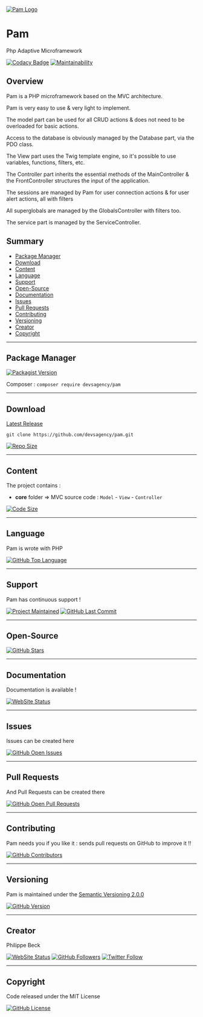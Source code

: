 [![Pam Logo](https://pam.devsagency.net/img/pam.png)](https://github.com/devsagency/pam)

# Pam

Php Adaptive Microframework

[![Codacy Badge](https://app.codacy.com/project/badge/Grade/d23a35cde327458388799fddea39fc96)](https://www.codacy.com/gh/devsagency/pam/dashboard?utm_source=github.com&amp;utm_medium=referral&amp;utm_content=devsagency/pam&amp;utm_campaign=Badge_Grade)
[![Maintainability](https://api.codeclimate.com/v1/badges/72ab5ccaf9a8278df405/maintainability)](https://codeclimate.com/github/devsagency/pam/maintainability)

## Overview

Pam is a PHP microframework based on the MVC architecture.

Pam is very easy to use & very light to implement.

The model part can be used for all CRUD actions & does not need to be overloaded for basic actions.

Access to the database is obviously managed by the Database part, via the PDO class.

The View part uses the Twig template engine, so it's possible to use variables, functions, filters, etc.

The Controller part inherits the essential methods of the MainController & the FrontController structures the input of the application.

The sessions are managed by Pam for user connection actions & for user alert actions, all with filters

All superglobals are managed by the GlobalsController with filters too.

The service part is managed by the ServiceController.

## Summary

-   [Package Manager](#package-manager)  
-   [Download](#download)  
-   [Content](#content)  
-   [Language](#language)  
-   [Support](#support)  
-   [Open-Source](#open-source)  
-   [Documentation](#documentation)  
-   [Issues](#issues)  
-   [Pull Requests](#pull-requests)  
-   [Contributing](#contributing)  
-   [Versioning](#versioning)  
-   [Creator](#creator)  
-   [Copyright](#copyright)  

---

## Package Manager

[![Packagist Version](https://img.shields.io/packagist/v/devsagency/pam.svg?label=Packagist)](https://packagist.org/packages/devsagency/pam)

Composer : `composer require devsagency/pam`  

---

## Download

[Latest Release](https://github.com/devsagency/pam/releases)  

`git clone https://github.com/devsagency/pam.git`  
  
[![Repo Size](https://img.shields.io/github/repo-size/devsagency/pam.svg?label=Repo+Size)](https://github.com/devsagency/pam/tree/master)

---

## Content

The project contains :  
-   **core** folder => MVC source code : `Model` - `View` - `Controller`  

[![Code Size](https://img.shields.io/github/languages/code-size/devsagency/pam.svg?label=Code+Size)](https://github.com/devsagency/pam/tree/master)

---

## Language

Pam is wrote with PHP

[![GitHub Top Language](https://img.shields.io/github/languages/top/devsagency/pam.svg?label=PHP)](https://github.com/devsagency/pam)

---

## Support

Pam has continuous support !

[![Project Maintained](https://img.shields.io/maintenance/yes/2020.svg?label=Maintained)](https://github.com/devsagency/pam)
[![GitHub Last Commit](https://img.shields.io/github/last-commit/devsagency/pam.svg?label=Last+Commit)](https://github.com/devsagency/pam/commits/master)

---

## Open-Source

[![GitHub Stars](https://img.shields.io/github/stars/devsagency/pam.svg?label=GitHub+:+Pam+|+Stars)](https://github.com/devsagency/pam)

---

## Documentation

Documentation is available !

[![WebSite Status](https://img.shields.io/website-up-down-green-red/https/pam.devsagency.net.svg?label=Documentation)](https://pam.devsagency.net)

---

## Issues

Issues can be created here

[![GitHub Open Issues](https://img.shields.io/github/issues/devsagency/pam.svg?label=Issues)](https://github.com/devsagency/pam/issues)

---

## Pull Requests

And Pull Requests can be created there

[![GitHub Open Pull Requests](https://img.shields.io/github/issues-pr/devsagency/pam.svg?label=Pull+Requests)](https://github.com/devsagency/pam/pulls)

---

## Contributing

Pam needs you if you like it : sends pull requests on GitHub to improve it !!

[![GitHub Contributors](https://img.shields.io/github/contributors/devsagency/pam.svg?label=Contributors)](https://github.com/devsagency/pam/graphs/contributors)

---

## Versioning

Pam is maintained under the [Semantic Versioning 2.0.0](https://semver.org)

[![GitHub Version](https://img.shields.io/github/tag/devsagency/pam.svg?label=Version)](https://github.com/devsagency/pam/blob/master/composer.json)

---

## Creator

Philippe Beck

[![WebSite Status](https://img.shields.io/website-up-down-green-red/https/philippebeck.net.svg?label=https://philippebeck.net)](https://philippebeck.net)
[![GitHub Followers](https://img.shields.io/github/followers/philippebeck.svg?label=GitHub+:+philippebeck+|+Followers)](https://github.com/philippebeck)
[![Twitter Follow](https://badgen.net/twitter/follow/philippepjbeck)](https://twitter.com/philippepjbeck)

---

## Copyright

Code released under the MIT License

[![GitHub License](https://img.shields.io/github/license/devsagency/pam.svg?label=License)](https://github.com/devsagency/pam/blob/master/LICENSE)
